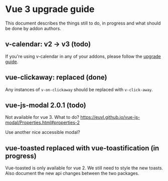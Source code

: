 
# Vue 3 upgrade guide
This document describes the things still to do, in progress and what should be done by addon authors.

## v-calendar: v2 -> v3 (todo)
If you're using v-calendar in any of your addons, please follow the [upgrade guide](https://vcalendar.io/getting-started/upgrade-guide.html).

## vue-clickaway: replaced (done)
Any instances of `v-on-clickaway` should be replaced with `v-click-away`.

## vue-js-modal 2.0.1 (todo) 
Not available for vue 3. What to do?
https://euvl.github.io/vue-js-modal/Properties.html#properties-2

Use another nice accessible modal?

## vue-toasted replaced with vue-toastification (in progress)
Vue-toasted is only available for vue 2. We still need to style the new toasts.
Also document the new api changes between the two packages.